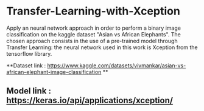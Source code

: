 # Transfer-Learning-with-Xception
Apply an neural network approach in order to perform a binary image classification on the kaggle dataset "Asian vs African Elephants". The chosen approach consists in the use of a pre-trained model through Transfer Learning: the neural network used in this work is Xception from the tensorflow library.

**Dataset link : https://www.kaggle.com/datasets/vivmankar/asian-vs-african-elephant-image-classification **
## Model link : https://keras.io/api/applications/xception/
